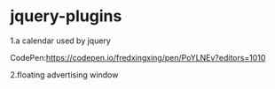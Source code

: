 # jquery-plugins


1.a calendar used by jquery

  CodePen:https://codepen.io/fredxingxing/pen/PoYLNEv?editors=1010

2.floating advertising window

